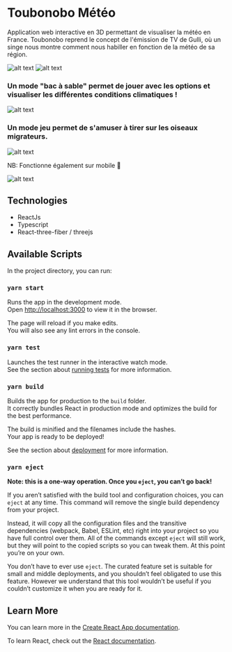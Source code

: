 # Toubonobo Météo
Application web interactive en 3D permettant de visualiser la météo en France.
Toubonobo reprend le concept de l'émission de TV de Gulli, où un singe nous montre comment nous habiller en fonction de la météo de sa région.

![alt text](http://image.noelshack.com/fichiers/2021/46/7/1637505695-tobonobo.png)
![alt text](http://image.noelshack.com/fichiers/2021/46/7/1637505696-tobonobo-stats.png)

### Un mode "bac à sable" permet de jouer avec les options et visualiser les différentes conditions climatiques !

![alt text](http://image.noelshack.com/fichiers/2021/46/7/1637505696-tobonobo-meteo.png)

### Un mode jeu permet de s'amuser à tirer sur les oiseaux migrateurs.

![alt text](http://image.noelshack.com/fichiers/2021/46/7/1637505695-tobonobo-tir.png)


NB: Fonctionne également sur mobile 📱

![alt text](http://image.noelshack.com/fichiers/2021/46/7/1637505876-tobonobo-mobile.png)


## Technologies
- ReactJs
- Typescript
- React-three-fiber / threejs

## Available Scripts

In the project directory, you can run:

### `yarn start`

Runs the app in the development mode.<br />
Open [http://localhost:3000](http://localhost:3000) to view it in the browser.

The page will reload if you make edits.<br />
You will also see any lint errors in the console.

### `yarn test`

Launches the test runner in the interactive watch mode.<br />
See the section about [running tests](https://facebook.github.io/create-react-app/docs/running-tests) for more information.

### `yarn build`

Builds the app for production to the `build` folder.<br />
It correctly bundles React in production mode and optimizes the build for the best performance.

The build is minified and the filenames include the hashes.<br />
Your app is ready to be deployed!

See the section about [deployment](https://facebook.github.io/create-react-app/docs/deployment) for more information.

### `yarn eject`

**Note: this is a one-way operation. Once you `eject`, you can’t go back!**

If you aren’t satisfied with the build tool and configuration choices, you can `eject` at any time. This command will remove the single build dependency from your project.

Instead, it will copy all the configuration files and the transitive dependencies (webpack, Babel, ESLint, etc) right into your project so you have full control over them. All of the commands except `eject` will still work, but they will point to the copied scripts so you can tweak them. At this point you’re on your own.

You don’t have to ever use `eject`. The curated feature set is suitable for small and middle deployments, and you shouldn’t feel obligated to use this feature. However we understand that this tool wouldn’t be useful if you couldn’t customize it when you are ready for it.

## Learn More

You can learn more in the [Create React App documentation](https://facebook.github.io/create-react-app/docs/getting-started).

To learn React, check out the [React documentation](https://reactjs.org/).
